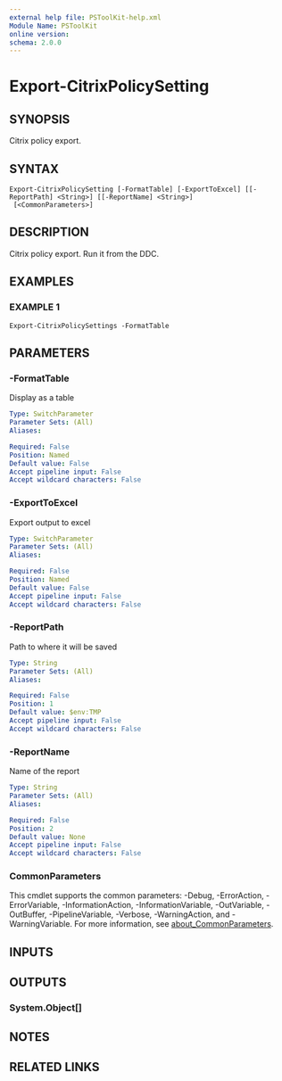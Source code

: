 ```yaml
---
external help file: PSToolKit-help.xml
Module Name: PSToolKit
online version:
schema: 2.0.0
---
```


# Export-CitrixPolicySetting

## SYNOPSIS
Citrix policy export.

## SYNTAX

```
Export-CitrixPolicySetting [-FormatTable] [-ExportToExcel] [[-ReportPath] <String>] [[-ReportName] <String>]
 [<CommonParameters>]
```

## DESCRIPTION
Citrix policy export.
Run it from the DDC.

## EXAMPLES

### EXAMPLE 1
```
Export-CitrixPolicySettings -FormatTable
```

## PARAMETERS

### -FormatTable
Display as a table

```yaml
Type: SwitchParameter
Parameter Sets: (All)
Aliases:

Required: False
Position: Named
Default value: False
Accept pipeline input: False
Accept wildcard characters: False
```

### -ExportToExcel
Export output to excel

```yaml
Type: SwitchParameter
Parameter Sets: (All)
Aliases:

Required: False
Position: Named
Default value: False
Accept pipeline input: False
Accept wildcard characters: False
```

### -ReportPath
Path to where it will be saved

```yaml
Type: String
Parameter Sets: (All)
Aliases:

Required: False
Position: 1
Default value: $env:TMP
Accept pipeline input: False
Accept wildcard characters: False
```

### -ReportName
Name of the report

```yaml
Type: String
Parameter Sets: (All)
Aliases:

Required: False
Position: 2
Default value: None
Accept pipeline input: False
Accept wildcard characters: False
```

### CommonParameters
This cmdlet supports the common parameters: -Debug, -ErrorAction, -ErrorVariable, -InformationAction, -InformationVariable, -OutVariable, -OutBuffer, -PipelineVariable, -Verbose, -WarningAction, and -WarningVariable. For more information, see [about_CommonParameters](http://go.microsoft.com/fwlink/?LinkID=113216).

## INPUTS

## OUTPUTS

### System.Object[]
## NOTES

## RELATED LINKS
